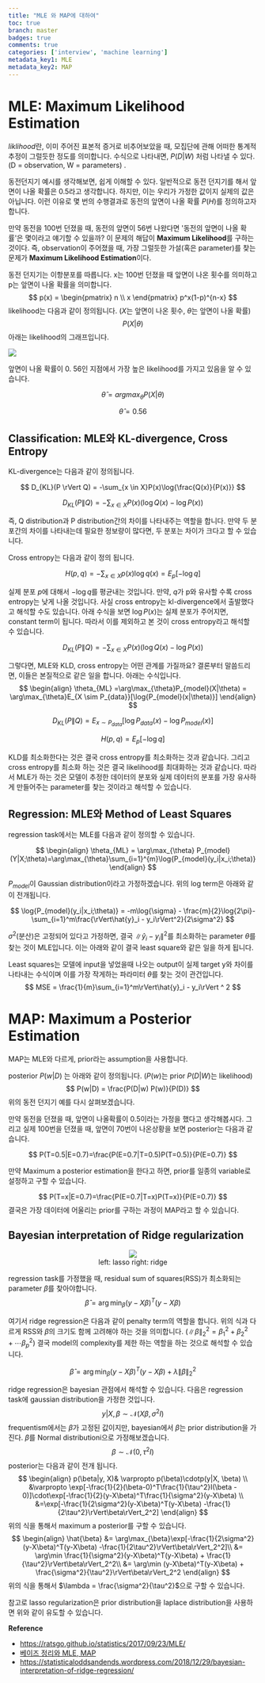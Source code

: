 ```yaml
---
title: "MLE 와 MAP에 대하여"
toc: true
branch: master
badges: true
comments: true
categories: ['interview', 'machine learning']
metadata_key1: MLE
metadata_key2: MAP
---
```




# MLE: Maximum Likelihood Estimation



*liklihood*란, 이미 주어진 표본적 증거로 비추어보았을 때, 모집단에 관해 어떠한 통계적 추정이 그럴듯한 정도를  의미합니다. 수식으로 나타내면, $P(D|W)$ 처럼 나타낼 수 있다. (D = observation, W = parameters) . 

동전던지기 예시를 생각해보면, 쉽게 이해할 수 있다. 일반적으로 동전 던지기를 해서 앞면이 나올 확률은 0.5라고 생각합니다. 하지만, 이는 우리가 가정한 값이지 실제의 값은 아닙니다. 이런 이유로 몇 번의 수행결과로 동전의 앞면이 나올 확률 $P(H)$를 정의하고자 합니다.

만약 동전을 100번 던졌을 때, 동전의 앞면이 56번 나왔다면 '동전의 앞면이 나올 확률'은 몇이라고 얘기할 수 있을까?  이 문제의 해답이 **Maximum Likelihood**를 구하는 것이다. 즉, observation이 주어졌을 때, 가장 그럴듯한 가설(혹은 parameter)를 찾는 문제가 **Maximum Likelihood Estimation**이다.

동전 던지기는 이항분포를 따릅니다. x는 100번 던졌을 때 앞면이 나온 횟수를 의미하고 p는 앞면이 나올 확률을 의미합니다.
$$
p(x) = \begin{pmatrix} n \\ x \end{pmatrix} p^x(1-p)^{n-x}
$$
likelihood는 다음과 같이 정의됩니다. ($X$는 앞면이 나온 횟수, $\theta$는 앞면이 나올 확률)
$$
P(X|\theta)
$$
아래는 likelihood의 그래프입니다.

<img src="https://i.imgur.com/qa6ikOG.png">



앞면이 나올 확률이 0. 56인 지점에서 가장 높은 likelihood를 가지고 있음을 알 수 있습니다.

$$
\hat{\theta} = argmax_{\theta}P(X|\theta)
$$

$$
\hat{\theta} = 0.56
$$



## Classification: MLE와 KL-divergence, Cross Entropy

KL-divergence는 다음과 같이 정의됩니다.

$$
D_{KL}(P \rVert Q) = -\sum_{x \in X}P(x)\log{\frac{Q(x)}{P(x)}}
$$

$$
D_{KL}(P \rVert Q) = -\sum_{x \in X}P(x)(\log{Q(x)} - \log{P(x)})
$$

즉, Q distribution과 P distribution간의 차이를 나타내주는 역할을 합니다. 만약 두 분포간의 차이를 나타내는데 필요한 정보량이 많다면, 두 분포는 차이가 크다고 할 수 있습니다.

Cross entropy는 다음과 같이 정의 됩니다.

$$
H(p, q) = -\sum_{x \in X}p(x)\log{q(x)} = E_p[-\log{q}]
$$

실제 분포 $p$에 대해서 $-\log{q}$를 평균내는 것입니다. 만약, $q$가  p와 유사할 수록 cross entropy는 낮게 나올 것입니다.  사실 cross entropy는 kl-divergence에서 출발했다고 해석할 수도 있습니다. 아래 수식을 보면 $\log{P(x)}$는 실제 분포가 주어지면, constant term이 됩니다. 따라서 이를 제외하고 본 것이 cross entropy라고 해석할 수 있습니다.

$$
D_{KL}(P \rVert Q) = -\sum_{x \in X}P(x)(\log{Q(x)} - \log{P(x)})
$$

그렇다면, MLE와 KLD, cross entropy는 어떤 관계를 가질까요? 결론부터 말씀드리면, 이들은 본질적으로 같은 일을 합니다. 아래는 수식입니다.
$$
\begin{align}
\theta_{ML} =\arg\max_{\theta}P_{model}(X|\theta) = \arg\max_{\theta}E_{X \sim P_{data}}[\log{P_{model}(x|\theta)}]
\end{align}
$$


$$
D_{KL}(P \rVert Q) = E_{x \sim P_{data}}[\log{P_{data}(x)} - \log{P_{model}(x)}]
$$

$$
H(p, q) =  E_p[-\log{q}]
$$

KLD를 최소화한다는 것은 결국 cross entropy를 최소화하는 것과 같습니다. 그리고 cross entropy를 최소화 하는 것은 결국 likelihood를 최대화하는 것과 같습니다. 따라서 MLE가 하는 것은 모델이 추정한 데이터의 분포와 실제 데이터의 분포를 가장 유사하게 만들어주는 parameter를 찾는 것이라고 해석할 수 있습니다.



## Regression: MLE와 Method of Least Squares 

regression task에서는 MLE를 다음과 같이 정의할 수 있습니다.

$$
\begin{align}
\theta_{ML} = \arg\max_{\theta} P_{model}(Y|X;\theta)=\arg\max_{\theta}\sum_{i=1}^{m}\log{P_{model}(y_i|x_i;\theta)}
\end{align}
$$


$P_{model}$이 Gaussian distribution이라고 가정하겠습니다. 위의 log term은 아래와 같이 전개됩니다.

$$
\log{P_{model}(y_i|x_i;\theta)} = -m\log{\sigma} - \frac{m}{2}\log{2\pi}-\sum_{i=1}^m\frac{\rVert\hat{y}_i - y_i\rVert^2}{2\sigma^2}
$$

$\sigma^2$(분산)은 고정되어 있다고 가정하면, 결국  $\rVert\hat{y}_i - y_i\rVert^2$를 최소화하는 parameter $\theta$를 찾는 것이 MLE입니다. 이는 아래와 같이 결국 least square와 같은 일을 하게 됩니다.

Least squares는 모델에 input을 넣었을때 나오는 output이 실제 target y와 차이를 나타내는 수식이며 이를 가장 작게하는 파라미터 $\theta$를 찾는 것이 관건입니다.
$$
MSE = \frac{1}{m}\sum_{i=1}^m\rVert\hat{y}_i - y_i\rVert ^ 2
$$


# MAP: Maximum a Posterior Estimation

MAP는 MLE와 다르게, prior라는 assumption을 사용합니다.

posterior $P(w|D)$ 는 아래와 같이 정의됩니다. ($P(w)$는 prior $P(D|W)$는 likelihood)
$$
P(w|D) = \frac{P(D|w) P(w)}{P(D)}
$$
위의 동전 던지기 예를 다시 살펴보겠습니다.

만약 동전을 던졌을 때, 앞면이 나올확률이 0.5이라는 가정을 했다고 생각해봅시다. 그리고 실제 100번을 던졌을 때, 앞면이 70번이 나온상황을 보면 posterior는 다음과 같습니다.

$$
P(T=0.5|E=0.7)=\frac{P(E=0.7|T=0.5)P(T=0.5)}{P(E=0.7)}
$$

만약 Maximum a posterior estimation을 한다고 하면, prior를 일종의 variable로 설정하고 구할 수 있습니다.

$$
P(T=x|E=0.7)=\frac{P(E=0.7|T=x)P(T=x)}{P(E=0.7)}
$$
결국은 가장 데이터에 어울리는 prior를 구하는 과정이 MAP라고 할 수 있습니다.



## Bayesian interpretation of Ridge regularization
<center>
<figure class="image">
<img src="https://cdn-images-1.medium.com/max/1600/1*XC-8tHoMxrO3ogHKylRfRA.png">
<figcaption>left: lasso    right: ridge</figcaption>
</figure>
</center>

regression task를 가정했을 때, residual sum of squares(RSS)가 최소화되는 parameter $\beta$를 찾아야합니다. 
$$
\hat{\beta} =\arg\min_{\beta}(y-X\beta)^T(y-X\beta)
$$

여기서 ridge regression은 다음과 같이 penalty term의 역할을 합니다. 위의 식과 다르게 RSS와 $\beta$의 크기도 함께 고려해야 하는 것을 의미합니다. ($\rVert\beta\rVert_2^2 = \beta_1^2 + \beta_2^2 + \cdots \beta_p^2$)  결국 model의 complexity를 제한 하는 역할을 하는 것으로 해석할 수 있습니다.

$$
\hat{\beta} =\arg \min_{\beta}(y-X\beta)^T(y-X\beta) + \lambda\rVert\beta\rVert_2^2
$$


ridge regression은 bayesian 관점에서 해석할 수 있습니다.  다음은 regression task에 gaussian distribution을 가정한 것입니다.
$$
y|X, \beta \sim \mathcal{N}(X\beta, \sigma^2I)
$$
frequentism에서는 $\beta$가 고정된 값이지만, bayesian에서 $\beta$는 prior distribution을 가진다.  $\beta$를 Normal distributioni으로 가정해보겠습니다.
$$
\beta \sim \mathcal{N}(0, \tau^2 I)
$$
posterior는 다음과 같이 전개 됩니다.
$$
\begin{align}
p(\beta|y, X)& \varpropto p(\beta)\cdotp(y|X, \beta) \\
&\varpropto \exp[-\frac{1}{2}(\beta-0)^T\frac{1}{\tau^2}I(\beta - 0)]\cdot\exp[-\frac{1}{2}(y-X\beta)^T\frac{1}{\sigma^2}(y-X\beta) \\
&=\exp[-\frac{1}{2\sigma^2}(y-X\beta)^T(y-X\beta) -\frac{1}{2\tau^2}\rVert\beta\rVert_2^2]
\end{align}
$$
위의 식을 통해서 maximum a posterior를 구할 수 있습니다.
$$
\begin{align}
\hat{\beta} &= \arg\max_{\beta}\exp[-\frac{1}{2\sigma^2}(y-X\beta)^T(y-X\beta) -\frac{1}{2\tau^2}\rVert\beta\rVert_2^2]\\
&= \arg\min \frac{1}{\sigma^2}(y-X\beta)^T(y-X\beta) + \frac{1}{\tau^2}\rVert\beta\rVert_2^2\\
&= \arg\min (y-X\beta)^T(y-X\beta) + \frac{\sigma^2}{\tau^2}\rVert\beta\rVert_2^2
\end{align}
$$
위의 식을 통해서 $\lambda = \frac{\sigma^2}{\tau^2}$으로 구할 수 있습니다.

참고로 lasso regularization은 prior distribution을 laplace distribution을 사용하면 위와 같이 유도할 수 있습니다.

**Reference**

- https://ratsgo.github.io/statistics/2017/09/23/MLE/
- [베이즈 정리와 MLE, MAP](http://databaser.net/moniwiki/pds/BayesianStatistic/베이즈_정리와_MLE.pdf)
- https://statisticaloddsandends.wordpress.com/2018/12/29/bayesian-interpretation-of-ridge-regression/
